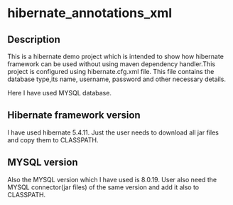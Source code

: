 # hibernate_annotations_xml
## Description
This is a hibernate demo project which is intended to show how hibernate framework can be used without using maven dependency handler.This project is configured using hibernate.cfg.xml file. This file contains the database type,its name, username, password and other necessary details.

Here I have used MYSQL database.

## Hibernate framework version

I have used hibernate 5.4.11. Just the user needs to download all jar files and copy them to CLASSPATH.

## MYSQL version

Also the MYSQL version which I have used is 8.0.19. User also need the MYSQL connector(jar files) of the same version and add it also to CLASSPATH.   

